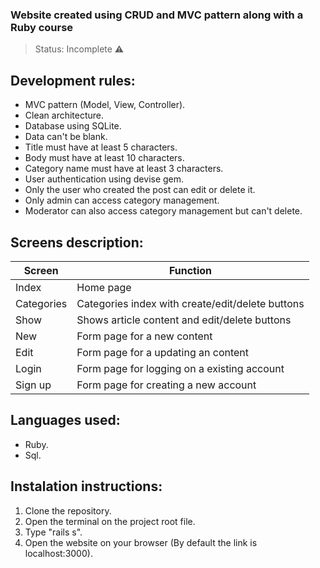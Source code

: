 ### Website created using CRUD and MVC pattern along with a Ruby course
> Status: Incomplete ⚠️

## Development rules:
+ MVC pattern (Model, View, Controller).
+ Clean architecture.
+ Database using SQLite.
+ Data can't be blank.
+ Title must have at least 5 characters.
+ Body must have at least 10 characters.
+ Category name must have at least 3 characters.
+ User authentication using devise gem.
+ Only the user who created the post can edit or delete it.
+ Only admin can access category management.
+ Moderator can also access category management but can't delete.

## Screens description:
|Screen|Function|
|----------------|--------------------------------------------------|
|Index|Home page|
|Categories|Categories index with create/edit/delete buttons|
|Show|Shows article content and edit/delete buttons|
|New|Form page for a new content|
|Edit|Form page for a updating an content|
|Login|Form page for logging on a existing account|
|Sign up|Form page for creating a new account|

## Languages used:
+ Ruby.
+ Sql.

## Instalation instructions:
1) Clone the repository.
2) Open the terminal on the project root file.
3) Type "rails s".
4) Open the website on your browser (By default the link is localhost:3000).
